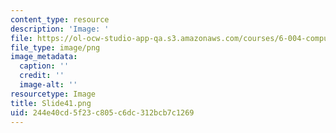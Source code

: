 ```yaml
---
content_type: resource
description: 'Image: '
file: https://ol-ocw-studio-app-qa.s3.amazonaws.com/courses/6-004-computation-structures-spring-2017/244e40cd5f23c805c6dc312bcb7c1269_Slide41.png
file_type: image/png
image_metadata:
  caption: ''
  credit: ''
  image-alt: ''
resourcetype: Image
title: Slide41.png
uid: 244e40cd-5f23-c805-c6dc-312bcb7c1269
---
```

